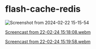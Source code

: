 # flash-cache-redis

![Screenshot from 2024-02-22 15-15-54](https://github.com/ivansanmartin/flash-cache/assets/54847509/7bf86a18-feb3-45bf-8517-a5cc7587d6c4)

[Screencast from 22-02-24 15:18:08.webm](https://github.com/ivansanmartin/flash-cache/assets/54847509/9cea7c9d-635d-42d0-beee-408788e6c3f3)

[Screencast from 22-02-24 15:19:58.webm](https://github.com/ivansanmartin/flash-cache/assets/54847509/24f8f49d-b568-4bee-a720-cda8297b1672)
